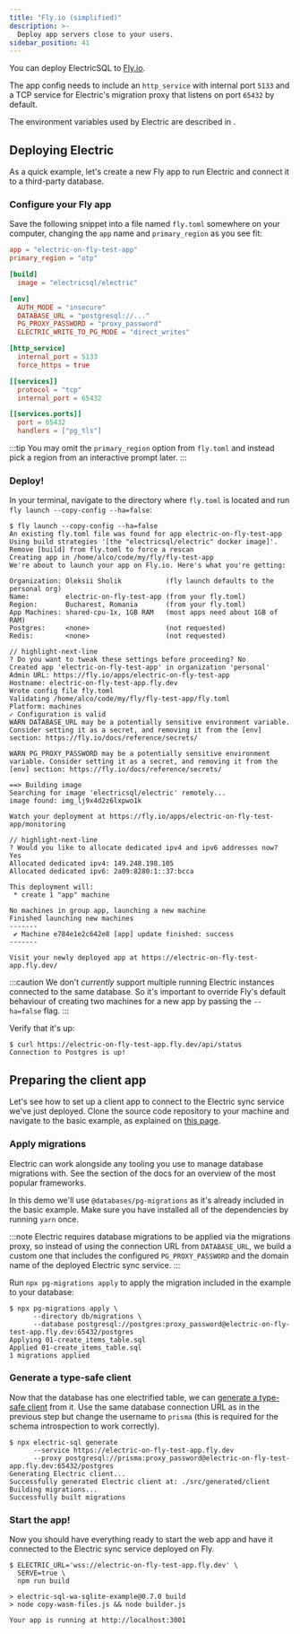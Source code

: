 ```yaml
---
title: "Fly.io (simplified)"
description: >-
  Deploy app servers close to your users.
sidebar_position: 41
---
```


You can deploy ElectricSQL to [Fly.io](https://fly.io).

The app config needs to include an `http_service` with internal port `5133` and a TCP service for Electric's migration proxy that listens on port `65432` by default.

The environment variables used by Electric are described in <DocPageLink path="api/service" />.

## Deploying Electric

As a quick example, let's create a new Fly app to run Electric and connect it to a third-party database.

### Configure your Fly app

Save the following snippet into a file named `fly.toml` somewhere on your computer, changing the `app` name and `primary_region` as you see fit:

```toml
app = "electric-on-fly-test-app"
primary_region = "otp"

[build]
  image = "electricsql/electric"

[env]
  AUTH_MODE = "insecure"
  DATABASE_URL = "postgresql://..."
  PG_PROXY_PASSWORD = "proxy_password"
  ELECTRIC_WRITE_TO_PG_MODE = "direct_writes"

[http_service]
  internal_port = 5133
  force_https = true

[[services]]
  protocol = "tcp"
  internal_port = 65432

[[services.ports]]
  port = 65432
  handlers = ["pg_tls"]
```

:::tip
You may omit the `primary_region` option from `fly.toml` and instead pick a region from an interactive prompt later.
:::

### Deploy!

In your terminal, navigate to the directory where `fly.toml` is located and run `fly launch --copy-config --ha=false`:

```shell
$ fly launch --copy-config --ha=false
An existing fly.toml file was found for app electric-on-fly-test-app
Using build strategies '[the "electricsql/electric" docker image]'. Remove [build] from fly.toml to force a rescan
Creating app in /home/alco/code/my/fly/fly-test-app
We're about to launch your app on Fly.io. Here's what you're getting:

Organization: Oleksii Sholik           (fly launch defaults to the personal org)
Name:         electric-on-fly-test-app (from your fly.toml)
Region:       Bucharest, Romania       (from your fly.toml)
App Machines: shared-cpu-1x, 1GB RAM   (most apps need about 1GB of RAM)
Postgres:     <none>                   (not requested)
Redis:        <none>                   (not requested)

// highlight-next-line
? Do you want to tweak these settings before proceeding? No
Created app 'electric-on-fly-test-app' in organization 'personal'
Admin URL: https://fly.io/apps/electric-on-fly-test-app
Hostname: electric-on-fly-test-app.fly.dev
Wrote config file fly.toml
Validating /home/alco/code/my/fly/fly-test-app/fly.toml
Platform: machines
✓ Configuration is valid
WARN DATABASE_URL may be a potentially sensitive environment variable. Consider setting it as a secret, and removing it from the [env] section: https://fly.io/docs/reference/secrets/

WARN PG_PROXY_PASSWORD may be a potentially sensitive environment variable. Consider setting it as a secret, and removing it from the [env] section: https://fly.io/docs/reference/secrets/

==> Building image
Searching for image 'electricsql/electric' remotely...
image found: img_lj9x4d2z6lxpwo1k

Watch your deployment at https://fly.io/apps/electric-on-fly-test-app/monitoring

// highlight-next-line
? Would you like to allocate dedicated ipv4 and ipv6 addresses now? Yes
Allocated dedicated ipv4: 149.248.198.105
Allocated dedicated ipv6: 2a09:8280:1::37:bcca

This deployment will:
 * create 1 "app" machine

No machines in group app, launching a new machine
Finished launching new machines
-------
 ✔ Machine e784e1e2c642e8 [app] update finished: success
-------

Visit your newly deployed app at https://electric-on-fly-test-app.fly.dev/
```

:::caution
We don't _currently_ support multiple running Electric instances connected to the same database. So it's important to override Fly's default behaviour of creating two machines for a new app by passing the `--ha=false` flag.
:::

Verify that it's up:

```shell
$ curl https://electric-on-fly-test-app.fly.dev/api/status
Connection to Postgres is up!
```

## Preparing the client app

Let's see how to set up a client app to connect to the Electric sync service we've just deployed. Clone the source code repository to your machine and navigate to the basic example, as explained on [this page](../../examples/basic#source-code).

### Apply migrations

Electric can work alongside any tooling you use to manage database migrations with. See the <DocPageLink path="integrations/backend" /> section of the docs for an overview of the most popular frameworks.

In this demo we'll use `@databases/pg-migrations` as it's already included in the basic example. Make sure you have installed all of the dependencies by running `yarn` once.

:::note
Electric requires database migrations to be applied via the migrations proxy, so instead of using the connection URL from `DATABASE_URL`, we build a custom one that includes the configured `PG_PROXY_PASSWORD` and the domain name of the deployed Electric sync service.
:::

Run `npx pg-migrations apply` to apply the migration included in the example to your database:

```shell
$ npx pg-migrations apply \
      --directory db/migrations \
      --database postgresql://postgres:proxy_password@electric-on-fly-test-app.fly.dev:65432/postgres
Applying 01-create_items_table.sql
Applied 01-create_items_table.sql
1 migrations applied
```

### Generate a type-safe client

Now that the database has one electrified table, we can [generate a type-safe client](../../usage/data-access/client.md) from it. Use the same database connection URL as in the previous step but change the username to `prisma` (this is required for the schema introspection to work correctly).

```shell
$ npx electric-sql generate
      --service https://electric-on-fly-test-app.fly.dev
      --proxy postgresql://prisma:proxy_password@electric-on-fly-test-app.fly.dev:65432/postgres
Generating Electric client...
Successfully generated Electric client at: ./src/generated/client
Building migrations...
Successfully built migrations
```

### Start the app!

Now you should have everything ready to start the web app and have it connected to the Electric sync service deployed on Fly.

```shell
$ ELECTRIC_URL='wss://electric-on-fly-test-app.fly.dev' \
  SERVE=true \
  npm run build

> electric-sql-wa-sqlite-example@0.7.0 build
> node copy-wasm-files.js && node builder.js

Your app is running at http://localhost:3001
```
